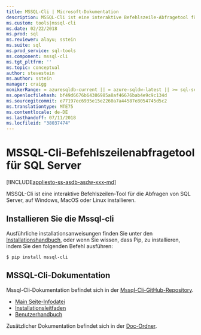 ```yaml
---
title: MSSQL-Cli | Microsoft-Dokumentation
description: MSSQL-Cli ist eine interaktive Befehlszeile-Abfragetool für SQL Server, die auf Windows, MacOS oder Linux ausgeführt wird.
ms.custom: tools|mssql-cli
ms.date: 02/22/2018
ms.prod: sql
ms.reviewer: alayu; sstein
ms.suite: sql
ms.prod_service: sql-tools
ms.component: mssql-cli
ms.tgt_pltfrm: ''
ms.topic: conceptual
author: stevestein
ms.author: sstein
manager: craigg
monikerRange: = azuresqldb-current || = azure-sqldw-latest || >= sql-server-2016 || = sqlallproducts-allversions
ms.openlocfilehash: bf49d6676b64386985a8af46676bab4e9c9c134d
ms.sourcegitcommit: e77197ec6935e15e2260a7a44587e8054745d5c2
ms.translationtype: MTE75
ms.contentlocale: de-DE
ms.lasthandoff: 07/11/2018
ms.locfileid: "38037474"
---
```

# <a name="mssql-cli-command-line-query-tool-for-sql-server"></a>MSSQL-Cli-Befehlszeilenabfragetool für SQL Server
[!INCLUDE[appliesto-ss-asdb-asdw-xxx-md](../includes/appliesto-ss-asdb-asdw-xxx-md.md)]

MSSQL-Cli ist eine interaktive Befehlszeilen-Tool für die Abfragen von SQL Server, auf Windows, MacOS oder Linux installieren.

## <a name="install-mssql-cli"></a>Installieren Sie die Mssql-cli

Ausführliche installationsanweisungen finden Sie unter den [Installationshandbuch](https://github.com/dbcli/mssql-cli/blob/master/doc/installation_guide.md), oder wenn Sie wissen, dass Pip, zu installieren, indem Sie den folgenden Befehl ausführen:

```$ pip install mssql-cli```

## <a name="mssql-cli-documentation"></a>MSSQL-Cli-Dokumentation

Mssql-Cli-Dokumentation befindet sich in der [Mssql-Cli-GitHub-Repository](https://github.com/dbcli/mssql-cli).

- [Main Seite-Infodatei](https://github.com/dbcli/mssql-cli)
- [Installationsleitfaden](https://github.com/dbcli/mssql-cli/blob/master/doc/installation_guide.md)
- [Benutzerhandbuch](https://github.com/dbcli/mssql-cli/blob/master/doc/usage_guide.md)

Zusätzlicher Dokumentation befindet sich in der [Doc-Ordner](https://github.com/dbcli/mssql-cli/tree/master/doc).



  
